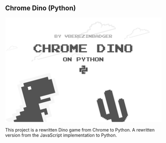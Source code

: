 ## Chrome Dino (Python)

![Project Splash](https://github.com/vberezinbadger/Chrome-Dino-Python/blob/main/assets/splash-dino.png?raw=true)

This project is a rewritten Dino game from Chrome to Python. A rewritten version from the JavaScript implementation to Python.
